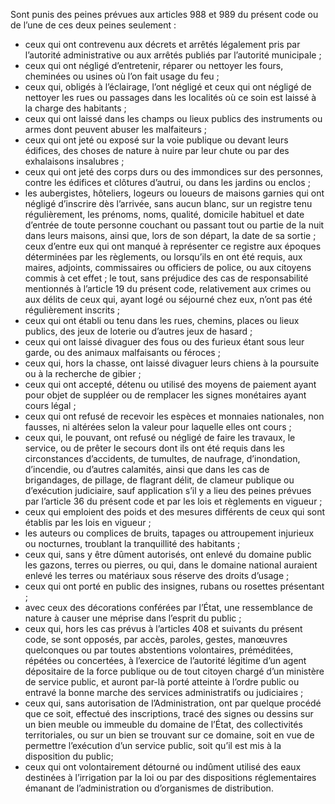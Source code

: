 Sont punis des peines prévues aux articles 988 et 989 du présent code ou de l’une de ces deux peines seulement :
- ceux qui ont contrevenu aux décrets et arrêtés légalement pris par l’autorité administrative ou aux arrêtés publiés par l’autorité municipale ;
- ceux qui ont négligé d’entretenir, réparer ou nettoyer les fours, cheminées ou usines où l’on fait usage du feu ;
- ceux qui, obligés à l’éclairage, l’ont négligé et ceux qui ont négligé de nettoyer les rues ou passages dans les localités où ce soin est laissé à la charge des habitants ;
- ceux qui ont laissé dans les champs ou lieux publics des instruments ou armes dont peuvent abuser les malfaiteurs ;
- ceux qui ont jeté ou exposé sur la voie publique ou devant leurs édifices, des choses de nature à nuire par leur chute ou par des exhalaisons insalubres ;
- ceux qui ont jeté des corps durs ou des immondices sur des personnes, contre les édifices et clôtures d’autrui, ou dans les jardins ou enclos ;
- les aubergistes, hôteliers, logeurs ou loueurs de maisons garnies qui ont négligé d’inscrire dès l’arrivée, sans aucun blanc, sur un registre tenu régulièrement, les prénoms, noms, qualité, domicile habituel et date d’entrée de toute personne couchant ou passant tout ou partie de la nuit dans leurs maisons, ainsi que, lors de son départ, la date de sa sortie ; ceux d’entre eux qui ont manqué à représenter ce registre aux époques déterminées par les règlements, ou lorsqu’ils en ont été requis, aux maires, adjoints, commissaires ou officiers de police, ou aux citoyens commis à cet effet ; le tout, sans préjudice des cas de responsabilité mentionnés à l’article 19 du présent code, relativement aux crimes ou aux délits de ceux qui, ayant logé ou séjourné chez eux, n’ont pas été régulièrement inscrits ;
- ceux qui ont établi ou tenu dans les rues, chemins, places ou lieux publics, des jeux de loterie ou d’autres jeux de hasard ;
- ceux qui ont laissé divaguer des fous ou des furieux étant sous leur garde, ou des animaux malfaisants ou féroces ;
- ceux qui, hors la chasse, ont laissé divaguer leurs chiens à la poursuite ou à la recherche de gibier ;
- ceux qui ont accepté, détenu ou utilisé des moyens de paiement ayant pour objet de suppléer ou de remplacer les signes monétaires ayant cours légal ;
- ceux qui ont refusé de recevoir les espèces et monnaies nationales, non fausses, ni altérées selon la valeur pour laquelle elles ont cours ;
- ceux qui, le pouvant, ont refusé ou négligé de faire les travaux, le service, ou de prêter le secours dont ils ont été requis dans les circonstances d’accidents, de tumultes, de naufrage, d’inondation, d’incendie, ou d’autres calamités, ainsi que dans les cas de brigandages, de pillage, de flagrant délit, de clameur publique ou d’exécution judiciaire, sauf application s’il y a lieu des peines prévues par l’article 36 du présent code et par les lois et règlements en vigueur ;
- ceux qui emploient des poids et des mesures différents de ceux qui sont établis par les lois en vigueur ;
- les auteurs ou complices de bruits, tapages ou attroupement injurieux ou nocturnes, troublant la tranquillité des habitants ;
- ceux qui, sans y être dûment autorisés, ont enlevé du domaine public les gazons, terres ou pierres, ou qui, dans le domaine national auraient enlevé les terres ou matériaux sous réserve des droits d’usage ;
- ceux qui ont porté en public des insignes, rubans ou rosettes présentant ;
- avec ceux des décorations conférées par l’État, une ressemblance de nature à causer une méprise dans l’esprit du public ;
- ceux qui, hors les cas prévus à l’articles 408 et suivants du présent code, se sont opposés, par accès, paroles, gestes, manœuvres quelconques ou par toutes abstentions volontaires, préméditées, répétées ou concertées, à l’exercice de l’autorité légitime d’un agent dépositaire de la force publique ou de tout citoyen chargé d’un ministère de service public, et auront par-là porté atteinte à l’ordre public ou entravé la bonne marche des services administratifs ou judiciaires ;
- ceux qui, sans autorisation de l’Administration, ont par quelque procédé que ce soit, effectué des inscriptions, tracé des signes ou dessins sur un bien meuble ou immeuble du domaine de l’État, des collectivités territoriales, ou sur un bien se trouvant sur ce domaine, soit en vue de permettre l’exécution d’un service public, soit qu’il est mis à la disposition du public;
- ceux qui ont volontairement détourné ou indûment utilisé des eaux destinées à l’irrigation par la loi ou par des dispositions réglementaires émanant de l’administration ou d’organismes de distribution.